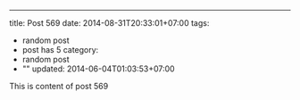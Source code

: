 ---
title: Post 569
date: 2014-08-31T20:33:01+07:00
tags:
  - random post
  - post has 5
category:
  - random post
  - ""
updated: 2014-06-04T01:03:53+07:00

This is content of post 569